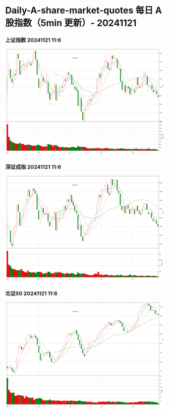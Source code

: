 
# Daily-A-share-market-quotes 每日 A 股指数（5min 更新）- 20241121

### 上证指数 20241121 11:6
![](./fig/2024/11/20241121-sh000001.png)

### 深证成指 20241121 11:6
![](./fig/2024/11/20241121-sz399001.png)

### 北证50 20241121 11:6
![](./fig/2024/11/20241121-bj899050.png)
